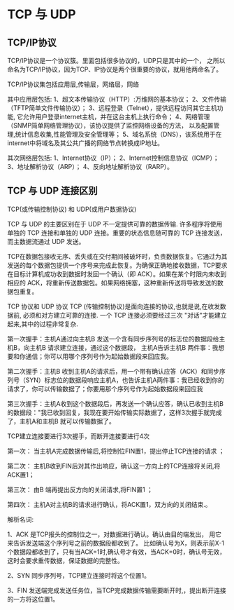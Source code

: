 # TCP 与 UDP

## TCP/IP协议

TCP/IP协议是一个协议簇。里面包括很多协议的，UDP只是其中的一个， 之所以命名为TCP/IP协议，因为TCP、IP协议是两个很重要的协议，就用他两命名了。

TCP/IP协议集包括应用层,传输层，网络层，网络

其中应用层包括:
1、超文本传输协议（HTTP）:万维网的基本协议；
2、文件传输（TFTP简单文件传输协议）；
3、远程登录（Telnet），提供远程访问其它主机功能, 它允许用户登录internet主机，并在这台主机上执行命令；
4、网络管理（SNMP简单网络管理协议），该协议提供了监控网络设备的方法， 以及配置管理,统计信息收集,性能管理及安全管理等；
5、域名系统（DNS），该系统用于在internet中将域名及其公共广播的网络节点转换成IP地址。

其次网络层包括:
1、Internet协议（IP）；
2、Internet控制信息协议（ICMP）；
3、地址解析协议（ARP）；
4、反向地址解析协议（RARP）。

## TCP 与 UDP 连接区别

TCP(或传输控制协议) 和 UDP(或用户数据协议)

TCP 与 UDP 的主要区别在于 UDP 不一定提供可靠的数据传输.  许多程序将使用单独的 TCP 连接和单独的 UDP 连接。重要的状态信息随可靠的 TCP 连接发送，而主数据流通过 UDP 发送。

TCP在数据包接收无序、丢失或在交付期间被破坏时，负责数据恢复。它通过为其发送的每个数据包提供一个序号来完成此恢复。为确保正确地接收数据，TCP要求在目标计算机成功收到数据时发回一个确认（即 ACK）。如果在某个时限内未收到相应的 ACK，将重新传送数据包。如果网络拥塞，这种重新传送将导致发送的数据包重复。

TCP 协议和 UDP 协议
TCP (传输控制协议)是面向连接的协议,也就是说,在收发数据前, 必须和对方建立可靠的连接. 一个 TCP 连接必须要经过三次 "对话"才能建立起来,其中的过程非常复杂.

第一次握手：主机A通过向主机B 发送一个含有同步序列号的标志位的数据段给主机B，向主机B 请求建立连接，通过这个数据段， 主机A告诉主机B 两件事：我想要和你通信；你可以用哪个序列号作为起始数据段来回应我。

第二次握手：主机B 收到主机A的请求后，用一个带有确认应答（ACK）和同步序列号（SYN）标志位的数据段响应主机A，也告诉主机A两件事：我已经收到你的请求了，你可以传输数据了；你要用那个序列号作为起始数据段来回应我

第三次握手：主机A收到这个数据段后，再发送一个确认应答，确认已收到主机B 的数据段："我已收到回复，我现在要开始传输实际数据了，这样3次握手就完成了，主机A和主机B 就可以传输数据了。

TCP建立连接要进行3次握手，而断开连接要进行4次

第一次： 当主机A完成数据传输后,将控制位FIN置1，提出停止TCP连接的请求 ；

第二次： 主机B收到FIN后对其作出响应，确认这一方向上的TCP连接将关闭,将ACK置1；

第三次： 由B 端再提出反方向的关闭请求,将FIN置1 ；

第四次： 主机A对主机B的请求进行确认，将ACK置1，双方向的关闭结束.。

解析名词:

1、ACK 是TCP报头的控制位之一，对数据进行确认。确认由目的端发出， 用它来告诉发送端这个序列号之前的数据段都收到了。 比如确认号为X，则表示前X-1个数据段都收到了，只有当ACK=1时,确认号才有效，当ACK=0时，确认号无效，这时会要求重传数据，保证数据的完整性。

2、SYN 同步序列号，TCP建立连接时将这个位置1。

3、FIN 发送端完成发送任务位，当TCP完成数据传输需要断开时,，提出断开连接的一方将这位置1。